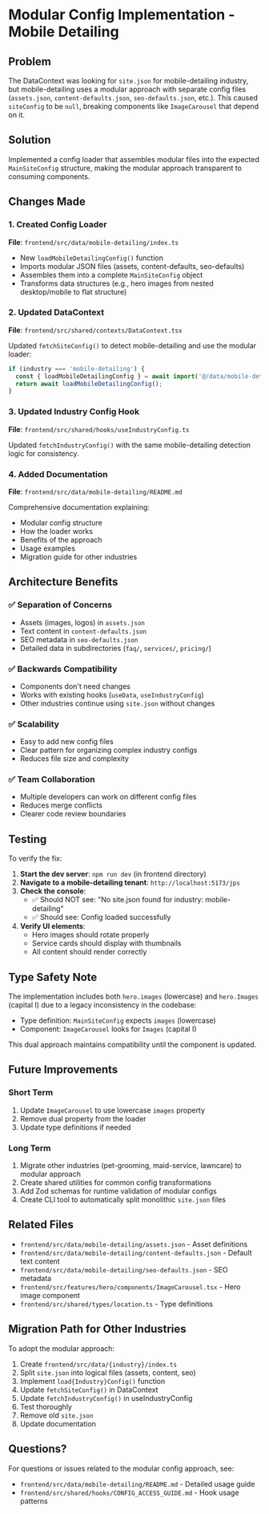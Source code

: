 # Modular Config Implementation - Mobile Detailing

## Problem

The DataContext was looking for `site.json` for mobile-detailing industry, but mobile-detailing uses a modular approach with separate config files (`assets.json`, `content-defaults.json`, `seo-defaults.json`, etc.). This caused `siteConfig` to be `null`, breaking components like `ImageCarousel` that depend on it.

## Solution

Implemented a config loader that assembles modular files into the expected `MainSiteConfig` structure, making the modular approach transparent to consuming components.

## Changes Made

### 1. Created Config Loader
**File**: `frontend/src/data/mobile-detailing/index.ts`

- New `loadMobileDetailingConfig()` function
- Imports modular JSON files (assets, content-defaults, seo-defaults)
- Assembles them into a complete `MainSiteConfig` object
- Transforms data structures (e.g., hero images from nested desktop/mobile to flat structure)

### 2. Updated DataContext
**File**: `frontend/src/shared/contexts/DataContext.tsx`

Updated `fetchSiteConfig()` to detect mobile-detailing and use the modular loader:
```typescript
if (industry === 'mobile-detailing') {
  const { loadMobileDetailingConfig } = await import('@/data/mobile-detailing');
  return await loadMobileDetailingConfig();
}
```

### 3. Updated Industry Config Hook
**File**: `frontend/src/shared/hooks/useIndustryConfig.ts`

Updated `fetchIndustryConfig()` with the same mobile-detailing detection logic for consistency.

### 4. Added Documentation
**File**: `frontend/src/data/mobile-detailing/README.md`

Comprehensive documentation explaining:
- Modular config structure
- How the loader works
- Benefits of the approach
- Usage examples
- Migration guide for other industries

## Architecture Benefits

### ✅ Separation of Concerns
- Assets (images, logos) in `assets.json`
- Text content in `content-defaults.json`
- SEO metadata in `seo-defaults.json`
- Detailed data in subdirectories (`faq/`, `services/`, `pricing/`)

### ✅ Backwards Compatibility
- Components don't need changes
- Works with existing hooks (`useData`, `useIndustryConfig`)
- Other industries continue using `site.json` without changes

### ✅ Scalability
- Easy to add new config files
- Clear pattern for organizing complex industry configs
- Reduces file size and complexity

### ✅ Team Collaboration
- Multiple developers can work on different config files
- Reduces merge conflicts
- Clearer code review boundaries

## Testing

To verify the fix:

1. **Start the dev server**: `npm run dev` (in frontend directory)
2. **Navigate to a mobile-detailing tenant**: `http://localhost:5173/jps`
3. **Check the console**:
   - ✅ Should NOT see: "No site.json found for industry: mobile-detailing"
   - ✅ Should see: Config loaded successfully
4. **Verify UI elements**:
   - Hero images should rotate properly
   - Service cards should display with thumbnails
   - All content should render correctly

## Type Safety Note

The implementation includes both `hero.images` (lowercase) and `hero.Images` (capital I) due to a legacy inconsistency in the codebase:
- Type definition: `MainSiteConfig` expects `images` (lowercase)
- Component: `ImageCarousel` looks for `Images` (capital I)

This dual approach maintains compatibility until the component is updated.

## Future Improvements

### Short Term
1. Update `ImageCarousel` to use lowercase `images` property
2. Remove dual property from the loader
3. Update type definitions if needed

### Long Term
1. Migrate other industries (pet-grooming, maid-service, lawncare) to modular approach
2. Create shared utilities for common config transformations
3. Add Zod schemas for runtime validation of modular configs
4. Create CLI tool to automatically split monolithic `site.json` files

## Related Files

- `frontend/src/data/mobile-detailing/assets.json` - Asset definitions
- `frontend/src/data/mobile-detailing/content-defaults.json` - Default text content
- `frontend/src/data/mobile-detailing/seo-defaults.json` - SEO metadata
- `frontend/src/features/hero/components/ImageCarousel.tsx` - Hero image component
- `frontend/src/shared/types/location.ts` - Type definitions

## Migration Path for Other Industries

To adopt the modular approach:

1. Create `frontend/src/data/{industry}/index.ts`
2. Split `site.json` into logical files (assets, content, seo)
3. Implement `load{Industry}Config()` function
4. Update `fetchSiteConfig()` in DataContext
5. Update `fetchIndustryConfig()` in useIndustryConfig
6. Test thoroughly
7. Remove old `site.json`
8. Update documentation

## Questions?

For questions or issues related to the modular config approach, see:
- `frontend/src/data/mobile-detailing/README.md` - Detailed usage guide
- `frontend/src/shared/hooks/CONFIG_ACCESS_GUIDE.md` - Hook usage patterns

